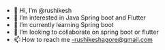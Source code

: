 - 👋 Hi, I’m @rushikesh
- 👀 I’m interested in Java Spring boot and Flutter
- 🌱 I’m currently learning Spring boot
- 💞️ I’m looking to collaborate on spring boot or flutter
- 📫 How to reach me -rushikeshagore@gmail.com

<!---
rushikeshag/rushikeshag is a ✨ special ✨ repository because its `README.md` (this file) appears on your GitHub profile.
You can click the Preview link to take a look at your changes.
--->
